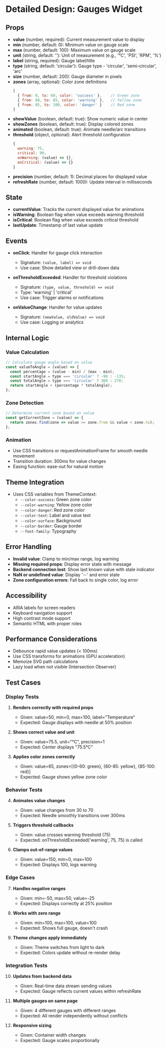 # Detailed Design: Gauges Widget

## Props
- **value** (number, required): Current measurement value to display
- **min** (number, default: 0): Minimum value on gauge scale
- **max** (number, default: 100): Maximum value on gauge scale
- **unit** (string, default: ''): Unit of measurement (e.g., '°C', 'PSI', 'RPM', '%')
- **label** (string, required): Gauge label/title
- **type** (string, default: 'circular'): Gauge type - 'circular', 'semi-circular', 'arc'
- **size** (number, default: 200): Gauge diameter in pixels
- **zones** (array, optional): Color zone definitions
  ```javascript
  [
    { from: 0, to: 60, color: 'success' },    // Green zone
    { from: 60, to: 85, color: 'warning' },   // Yellow zone
    { from: 85, to: 100, color: 'danger' }    // Red zone
  ]
  ```
- **showValue** (boolean, default: true): Show numeric value in center
- **showZones** (boolean, default: true): Display colored zones
- **animated** (boolean, default: true): Animate needle/arc transitions
- **threshold** (object, optional): Alert threshold configuration
  ```javascript
  {
    warning: 75,
    critical: 90,
    onWarning: (value) => {},
    onCritical: (value) => {}
  }
  ```
- **precision** (number, default: 1): Decimal places for displayed value
- **refreshRate** (number, default: 1000): Update interval in milliseconds

## State
- **currentValue**: Tracks the current displayed value for animations
- **isWarning**: Boolean flag when value exceeds warning threshold
- **isCritical**: Boolean flag when value exceeds critical threshold
- **lastUpdate**: Timestamp of last value update

## Events
- **onClick**: Handler for gauge click interaction
  - Signature: `(value, label) => void`
  - Use case: Show detailed view or drill-down data

- **onThresholdExceeded**: Handler for threshold violations
  - Signature: `(type, value, threshold) => void`
  - Type: 'warning' | 'critical'
  - Use case: Trigger alarms or notifications

- **onValueChange**: Handler for value updates
  - Signature: `(newValue, oldValue) => void`
  - Use case: Logging or analytics

## Internal Logic

### Value Calculation
```javascript
// Calculate gauge angle based on value
const valueToAngle = (value) => {
  const percentage = (value - min) / (max - min);
  const startAngle = type === 'circular' ? -90 : -135;
  const totalAngle = type === 'circular' ? 360 : 270;
  return startAngle + (percentage * totalAngle);
};
```

### Zone Detection
```javascript
// Determine current zone based on value
const getCurrentZone = (value) => {
  return zones.find(zone => value >= zone.from && value < zone.to);
};
```

### Animation
- Use CSS transitions or requestAnimationFrame for smooth needle movement
- Transition duration: 300ms for value changes
- Easing function: ease-out for natural motion

## Theme Integration
- Uses CSS variables from ThemeContext:
  - `--color-success`: Green zone color
  - `--color-warning`: Yellow zone color
  - `--color-danger`: Red zone color
  - `--color-text`: Label and value text
  - `--color-surface`: Background
  - `--color-border`: Gauge border
  - `--font-family`: Typography

## Error Handling
- **Invalid value**: Clamp to min/max range, log warning
- **Missing required props**: Display error state with message
- **Backend connection lost**: Show last known value with stale indicator
- **NaN or undefined value**: Display '--' and error state
- **Zone configuration errors**: Fall back to single color, log error

## Accessibility
- ARIA labels for screen readers
- Keyboard navigation support
- High contrast mode support
- Semantic HTML with proper roles

## Performance Considerations
- Debounce rapid value updates (< 100ms)
- Use CSS transforms for animations (GPU acceleration)
- Memoize SVG path calculations
- Lazy load when not visible (Intersection Observer)

## Test Cases

### Display Tests
1. **Renders correctly with required props**
   - Given: value=50, min=0, max=100, label="Temperature"
   - Expected: Gauge displays with needle at 50% position

2. **Shows correct value and unit**
   - Given: value=75.5, unit="°C", precision=1
   - Expected: Center displays "75.5°C"

3. **Applies color zones correctly**
   - Given: value=65, zones=[{0-60: green}, {60-85: yellow}, {85-100: red}]
   - Expected: Gauge shows yellow zone color

### Behavior Tests
4. **Animates value changes**
   - Given: value changes from 30 to 70
   - Expected: Needle smoothly transitions over 300ms

5. **Triggers threshold callbacks**
   - Given: value crosses warning threshold (75)
   - Expected: onThresholdExceeded('warning', 75, 75) is called

6. **Clamps out-of-range values**
   - Given: value=150, min=0, max=100
   - Expected: Displays 100, logs warning

### Edge Cases
7. **Handles negative ranges**
   - Given: min=-50, max=50, value=-25
   - Expected: Displays correctly at 25% position

8. **Works with zero range**
   - Given: min=100, max=100, value=100
   - Expected: Shows full gauge, doesn't crash

9. **Theme changes apply immediately**
   - Given: Theme switches from light to dark
   - Expected: Colors update without re-render delay

### Integration Tests
10. **Updates from backend data**
    - Given: Real-time data stream sending values
    - Expected: Gauge reflects current values within refreshRate

11. **Multiple gauges on same page**
    - Given: 4 different gauges with different ranges
    - Expected: All render independently without conflicts

12. **Responsive sizing**
    - Given: Container width changes
    - Expected: Gauge scales proportionally

